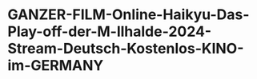 # GANZER-FILM-Online-Haikyu-Das-Play-off-der-M-llhalde-2024-Stream-Deutsch-Kostenlos-KINO-im-GERMANY
